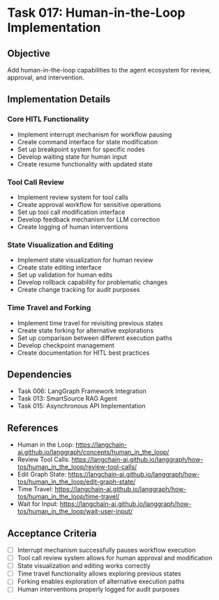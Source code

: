 # Task 017: Human-in-the-Loop Implementation

## Objective
Add human-in-the-loop capabilities to the agent ecosystem for review, approval, and intervention.

## Implementation Details

### Core HITL Functionality
- Implement interrupt mechanism for workflow pausing
- Create command interface for state modification
- Set up breakpoint system for specific nodes
- Develop waiting state for human input
- Create resume functionality with updated state

### Tool Call Review
- Implement review system for tool calls
- Create approval workflow for sensitive operations
- Set up tool call modification interface
- Develop feedback mechanism for LLM correction
- Create logging of human interventions

### State Visualization and Editing
- Implement state visualization for human review
- Create state editing interface
- Set up validation for human edits
- Develop rollback capability for problematic changes
- Create change tracking for audit purposes

### Time Travel and Forking
- Implement time travel for revisiting previous states
- Create state forking for alternative explorations
- Set up comparison between different execution paths
- Develop checkpoint management
- Create documentation for HITL best practices

## Dependencies
- Task 006: LangGraph Framework Integration
- Task 013: SmartSource RAG Agent
- Task 015: Asynchronous API Implementation

## References
- Human in the Loop: https://langchain-ai.github.io/langgraph/concepts/human_in_the_loop/
- Review Tool Calls: https://langchain-ai.github.io/langgraph/how-tos/human_in_the_loop/review-tool-calls/
- Edit Graph State: https://langchain-ai.github.io/langgraph/how-tos/human_in_the_loop/edit-graph-state/
- Time Travel: https://langchain-ai.github.io/langgraph/how-tos/human_in_the_loop/time-travel/
- Wait for Input: https://langchain-ai.github.io/langgraph/how-tos/human_in_the_loop/wait-user-input/

## Acceptance Criteria
- [ ] Interrupt mechanism successfully pauses workflow execution
- [ ] Tool call review system allows for human approval and modification
- [ ] State visualization and editing works correctly
- [ ] Time travel functionality allows exploring previous states
- [ ] Forking enables exploration of alternative execution paths
- [ ] Human interventions properly logged for audit purposes